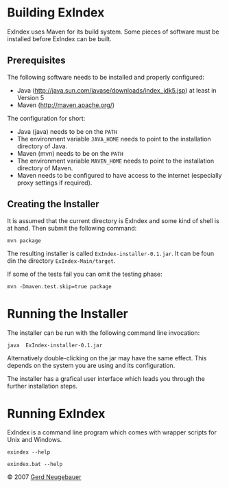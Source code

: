 Building ExIndex
================

ExIndex uses Maven for its build system. Some pieces of software
must be installed before ExIndex can be built.

Prerequisites
-------------

The following software needs to be installed and properly configured:

-   Java (<http://java.sun.com/javase/downloads/index_jdk5.jsp>) at
    least in Version 5
-   Maven (<http://maven.apache.org/>)

The configuration for short:

-   Java (java) needs to be on the `PATH`
-   The environment variable `JAVA_HOME` needs to point to the
    installation directory of Java.
-   Maven (mvn) needs to be on the `PATH`
-   The environment variable `MAVEN_HOME` needs to point to the
    installation directory of Maven.
-   Maven needs to be configured to have access to the internet
    (especially proxy settings if required).

Creating the Installer
----------------------

It is assumed that the current directory is ExIndex and some kind of
shell is at hand. Then submit the following command:

    mvn package   

The resulting installer is called `ExIndex-installer-0.1.jar`. It can be
foun din the directory `ExIndex-Main/target`.

If some of the tests fail you can omit the testing phase:

    mvn -Dmaven.test.skip=true package   

Running the Installer
=====================

The installer can be run with the following command line invocation:

    java  ExIndex-installer-0.1.jar  

Alternatively double-clicking on the jar may have the same effect. This
depends on the system you are using and its configuration.

The installer has a grafical user interface which leads you through the
further installation steps.

Running ExIndex
===============

ExIndex is a command line program which comes with wrapper scripts for
Unix and Windows.

    exindex --help  

    exindex.bat --help  

© 2007 [Gerd Neugebauer](mailto:gene@gerd-neugebauer.de)
